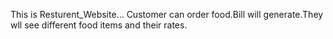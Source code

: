 This is Resturent_Website...
Customer can order food.Bill will generate.They wll see different food items and their rates.
